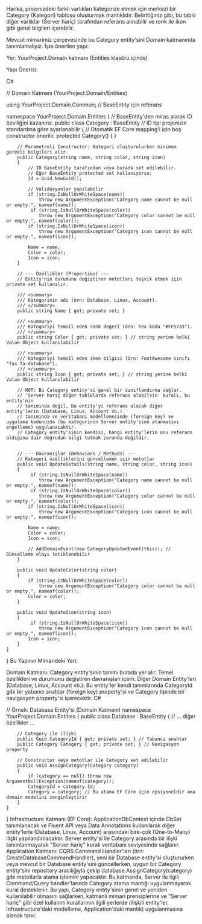 Harika, projenizdeki farklı varlıkları kategorize etmek için merkezi bir Category (Kategori) tablosu oluşturmak mantıklıdır. Belirttiğiniz gibi, bu tablo diğer varlıklar (Server hariç) tarafından referans alınabilir ve renk ile ikon gibi genel bilgileri içerebilir.

Mevcut mimarimiz çerçevesinde bu Category entity'sini Domain katmanında tanımlamalıyız. İşte önerilen yapı:

Yer: YourProject.Domain katmanı (Entities klasörü içinde)

Yapı Önerisi:

C#

// Domain Katmanı (YourProject.Domain/Entities)

using YourProject.Domain.Common; // BaseEntity için referans

namespace YourProject.Domain.Entities
{
    // BaseEntity<Guid>'den miras alarak ID özelliğini kazanırız.
    public class Category : BaseEntity<Guid> // ID tipi projenizin standardına göre ayarlanabilir
    {
        // Otomatik EF Core mapping'i için boş constructor önerilir.
        protected Category() { }

        // Parametreli Constructor: Kategori oluşturulurken minimum gerekli bilgileri alır.
        public Category(string name, string color, string icon)
        {
            // ID BaseEntity tarafından veya burada set edilebilir.
            // Eğer BaseEntity protected set kullanıyorsa:
            Id = Guid.NewGuid();

            // Validasyonlar yapılabilir
            if (string.IsNullOrWhiteSpace(name))
                throw new ArgumentException("Category name cannot be null or empty.", nameof(name));
             if (string.IsNullOrWhiteSpace(color))
                throw new ArgumentException("Category color cannot be null or empty.", nameof(color));
            if (string.IsNullOrWhiteSpace(icon))
                throw new ArgumentException("Category icon cannot be null or empty.", nameof(icon));

            Name = name;
            Color = color;
            Icon = icon;
        }

        // --- Özellikler (Properties) ---
        // Entity'nin durumunu değiştiren metotları teşvik etmek için private set kullanılır.

        /// <summary>
        /// Kategorinin adı (örn: Database, Linux, Account).
        /// </summary>
        public string Name { get; private set; }

        /// <summary>
        /// Kategoriyi temsil eden renk değeri (örn: hex kodu "#FF5733").
        /// </summary>
        public string Color { get; private set; } // string yerine belki Value Object kullanılabilir

        /// <summary>
        /// Kategoriyi temsil eden ikon bilgisi (örn: FontAwesome sınıfı "fas fa-database").
        /// </summary>
        public string Icon { get; private set; } // string yerine belki Value Object kullanılabilir

        // NOT: Bu Category entity'si genel bir sınıflandırma sağlar.
        // 'Server hariç diğer tablolarda referans alabilsin' kuralı, bu entity'nin
        // tanımında değil, bu entity'yi referans alacak diğer entity'lerin (Database, Linux, Account vb.)
        // tanımında ve veritabanı modellemesinde (foreign key) ve uygulama kodunuzda (bu kategorinin Server entity'sine atanmasını engelleme) uygulanacaktır.
        // Category entity'sinin kendisi, hangi entity'lerin onu referans aldığına dair doğrudan bilgi tutmak zorunda değildir.


        // --- Davranışlar (Behaviors / Methods) ---
        // Kategori özelliklerini güncellemek için metotlar
        public void UpdateDetails(string name, string color, string icon)
        {
             if (string.IsNullOrWhiteSpace(name))
                throw new ArgumentException("Category name cannot be null or empty.", nameof(name));
             if (string.IsNullOrWhiteSpace(color))
                throw new ArgumentException("Category color cannot be null or empty.", nameof(color));
            if (string.IsNullOrWhiteSpace(icon))
                throw new ArgumentException("Category icon cannot be null or empty.", nameof(icon));

            Name = name;
            Color = color;
            Icon = icon;

            // AddDomainEvent(new CategoryUpdatedEvent(this)); // Güncelleme olayı tetiklenebilir
        }

        public void UpdateColor(string color)
        {
            if (string.IsNullOrWhiteSpace(color))
                throw new ArgumentException("Category color cannot be null or empty.", nameof(color));
            Color = color;
        }

        public void UpdateIcon(string icon)
        {
             if (string.IsNullOrWhiteSpace(icon))
                throw new ArgumentException("Category icon cannot be null or empty.", nameof(icon));
            Icon = icon;
        }
    }
}
Bu Yapının Mimarideki Yeri:

Domain Katmanı: Category entity'sinin tanımı burada yer alır. Temel özellikleri ve durumunu değiştiren davranışları içerir.
Diğer Domain Entity'leri (Database, Linux, Account vb.): Bu entity'ler kendi tanımlarında CategoryId gibi bir yabancı anahtar (foreign key) property'si ve Category tipinde bir navigasyon property'si içerecektir.
C#

// Örnek: Database Entity'si (Domain Katmanı)
namespace YourProject.Domain.Entities
{
    public class Database : BaseEntity<Guid>
    {
        // ... diğer özellikler ...

        // Category ile ilişki
        public Guid CategoryId { get; private set; } // Yabancı anahtar
        public Category Category { get; private set; } // Navigasyon property

        // Constructor veya metotlar ile Category set edilebilir
        public void AssignCategory(Category category)
        {
            if (category == null) throw new ArgumentNullException(nameof(category));
            CategoryId = category.Id;
            Category = category; // Bu atama EF Core için opsiyoneldir ama domain modelini zenginleştirir
        }
    }
}
Infrastructure Katmanı (EF Core): ApplicationDbContext içinde DbSet<Category> tanımlanacak ve Fluent API veya Data Annotations kullanılarak diğer entity'lerle (Database, Linux, Account) arasındaki bire-çok (One-to-Many) ilişki yapılandırılacaktır. Server entity'si ile Category arasında bir ilişki tanımlanmayarak "Server hariç" kuralı veritabanı seviyesinde sağlanır.
Application Katmanı: CQRS Command Handler'ları (örn: CreateDatabaseCommandHandler), yeni bir Database entity'si oluştururken veya mevcut bir Database entity'sini güncellerken, uygun bir Category entity'sini repository aracılığıyla çekip database.AssignCategory(category) gibi metotlarla atama işlemini yapacaktır. Bu katmanda, Server ile ilgili Command/Query handler'larında Category atama mantığı uygulanmayarak kural desteklenir.
Bu yapı, Category entity'sinin genel ve yeniden kullanılabilir olmasını sağlarken, katmanlı mimari prensiplerine ve "Server hariç" gibi özel kullanım kurallarının ilgili yerlerde (ilişkili entity'ler, Infrastructure'daki modelleme, Application'daki mantık) uygulanmasına olanak tanır.